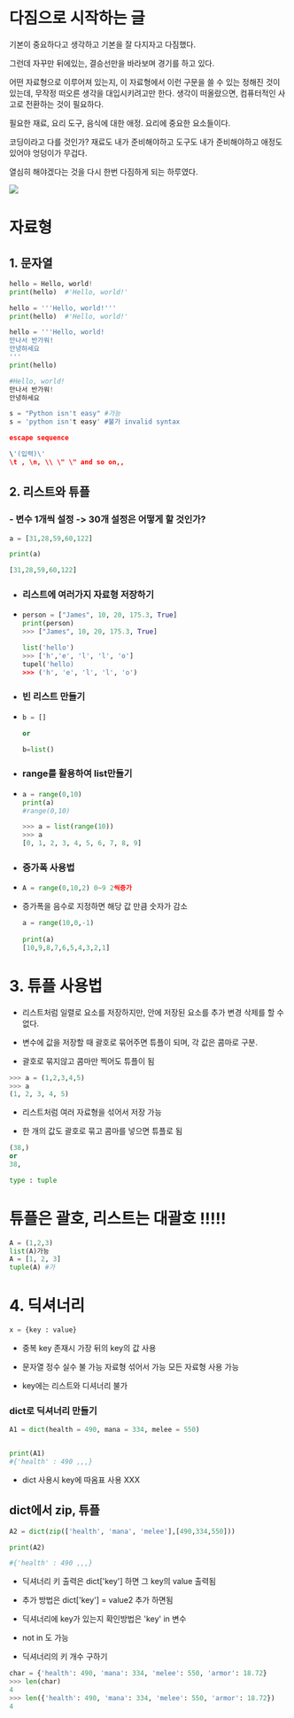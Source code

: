 # 다짐으로 시작하는 글

기본이 중요하다고 생각하고 기본을 잘 다지자고 다짐했다.



그런데 자꾸만 뒤에있는, 결승선만을 바라보며 경기를 하고 있다.



어떤 자료형으로 이루어져 있는지, 이 자료형에서 이런 구문을 쓸 수 있는 정해진 것이 있는데, 무작정 떠오른 생각을 대입시키려고만 한다. 생각이 떠올랐으면, 컴퓨터적인 사고로 전환하는 것이 필요하다.



필요한 재료, 요리 도구, 음식에 대한 애정. 요리에 중요한 요소들이다.



코딩이라고 다를 것인가? 재료도 내가 준비해야하고 도구도 내가 준비해야하고 애정도 있어야 엉덩이가 무겁다.



열심히 해야겠다는 것을 다시 한번 다짐하게 되는 하루였다.



![](C:\Users\Kim%20jong%20hyeok\Documents\카카오톡%20받은%20파일\KakaoTalk_20220725_214425108.jpg)

# 자료형

## 1. 문자열

```python
hello = Hello, world!
print(hello)  #'Hello, world!'

hello = '''Hello, world!'''
print(hello)  #'Hello, world!'

hello = '''Hello, world!
만나서 반가워!
안녕하세요
'''
print(hello)

#Hello, world!
만나서 반가워!
안녕하세요

s = "Python isn't easy" #가능
s = 'python isn't easy' #불가 invalid syntax

escape sequence

\'(입력)\'
\t , \n, \\ \" \" and so on,,
```

## 2. 리스트와 튜플

### - 변수 1개씩 설정 -> 30개 설정은 어떻게 할 것인가?

```python
a = [31,28,59,60,122]

print(a)

[31,28,59,60,122]


```

- ### 리스트에 여러가지 자료형 저장하기

- ```python
  person = ["James", 10, 20, 175.3, True]
  print(person)
  >>> ["James", 10, 20, 175.3, True]
  
  list('hello')
  >>> ['h','e', 'l', 'l', 'o']
  tupel('hello)
  >>> ('h', 'e', 'l', 'l', 'o')
  ```

- ### 빈 리스트 만들기

- ```python
  b = []
  
  or
  
  b=list()
  ```

- ### range를 활용하여  list만들기

- ```python
  a = range(0,10)
  print(a)
  #range(0,10)
  
  >>> a = list(range(10))
  >>> a
  [0, 1, 2, 3, 4, 5, 6, 7, 8, 9]
  ```

- ### 증가폭 사용법

- ```python
  A = range(0,10,2) 0~9 2씩증가
  ```

- 증가폭을 음수로 지정하면 해당 값 만큼 숫자가 감소
  
  ```python
  a = range(10,0,-1)
    
  print(a)
  [10,9,8,7,6,5,4,3,2,1]
  ```

# 3. 튜플 사용법

- 리스트처럼 일렬로 요소를 저장하지만, 안에 저장된 요소를 추가 변경 삭제를 할 수 없다.

- 변수에 값을 저장할 때 괄호로 묶어주면 튜플이 되며, 각 값은 콤마로 구분.

- 괄호로 묶지않고 콤마만 찍어도 튜플이 됨

```python
>>> a = (1,2,3,4,5)
>>> a
(1, 2, 3, 4, 5)
```

- 리스트처럼 여러 자료형을 섞어서 저장 가능

- 한 개의 값도 괄호로 묶고 콤마를 넣으면 튜플로 됨

```python
(38,)
or
38,

type : tuple
```

# 튜플은 괄호, 리스트는 대괄호 !!!!!

```python
A = (1,2,3)
list(A)가능
A = [1, 2, 3]
tuple(A) #가
```

# 4. 딕셔너리



```python
x = {key : value}
```

- 중복 key  존재시 가장 뒤의 key의 값 사용

- 문자열 정수 실수 불 가능 자료형 섞어서 가능 모든 자료형 사용 가능

- key에는 리스트와 디셔너리 불가



### dict로 딕셔너리 만들기



```python
A1 = dict(health = 490, mana = 334, melee = 550)


print(A1)
#{'health' : 490 ,,,}
```

- dict 사용시 key에 따옴표 사용 XXX

## dict에서 zip, 튜플

```python
A2 = dict(zip(['health', 'mana', 'melee'],[490,334,550]))

print(A2)

#{'health' : 490 ,,,}


```



- 딕셔너리 키 출력은 dict['key']  하면 그 key의 value 출력됨

- 추가 방법은 dict['key'] = value2 추가 하면됨

- 딕셔너리에 key가 있는지 확인방법은 'key' in 변수

- not in 도 가능

- 딕셔너리의 키 개수 구하기
  
   

```python
char = {'health': 490, 'mana': 334, 'melee': 550, 'armor': 18.72}
>>> len(char)
4
>>> len({'health': 490, 'mana': 334, 'melee': 550, 'armor': 18.72})
4
```
